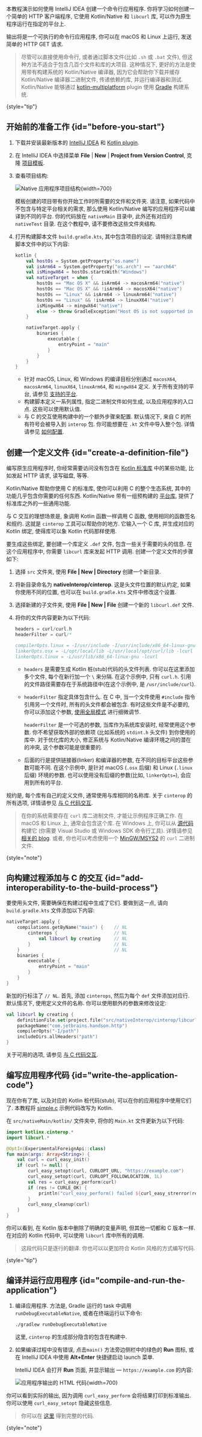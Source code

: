 [//]: # (title: 教程 - 使用 C Interop 和 libcurl 创建应用程序)

本教程演示如何使用 IntelliJ IDEA 创建一个命令行应用程序.
你将学习如何创建一个简单的 HTTP 客户端程序, 它使用 Kotlin/Native 和 `libcurl` 库, 可以作为原生程序运行在指定的平台上.

输出将是一个可执行的命令行应用程序, 你可以在 macOS 和 Linux 上运行, 发送简单的 HTTP GET 请求.

> 尽管可以直接使用命令行, 或者通过脚本文件(比如 `.sh` 或 `.bat` 文件),
> 但这种方法不适合于包含几百个文件和库的大项目.
> 这种情况下, 更好的方法是使用带有构建系统的 Kotlin/Native 编译器,
> 因为它会帮助你下载并缓存 Kotlin/Native 编译器二进制文件, 传递依赖的库, 并运行编译器和测试.
> Kotlin/Native 能够通过 [kotlin-multiplatform](gradle-configure-project.md#targeting-multiple-platforms) plugin
> 使用 [Gradle](gradle.md) 构建系统.
>
{style="tip"}

## 开始前的准备工作 {id="before-you-start"}

1. 下载并安装最新版本的 [IntelliJ IDEA](https://www.jetbrains.com/idea/) 和 [Kotlin plugin](releases.md).
2. 在 IntelliJ IDEA 中选择菜单 **File** | **New** | **Project from Version Control**,
   克隆 [项目模板](https://github.com/Kotlin/kmp-native-wizard).

3. 查看项目结构:

   ![Native 应用程序项目结构](native-project-structure.png){width=700}

   模板创建的项目带有你开始工作时所需要的文件和文件夹. 请注意, 如果代码中不包含与特定平台相关的需求,
   那么使用 Kotlin/Native 编写的应用程序可以编译到不同的平台.
   你的代码放在 `nativeMain` 目录中, 此外还有对应的 `nativeTest` 目录.
   在这个教程中, 请不要修改这些文件夹结构.

4. 打开构建脚本文件 `build.gradle.kts`, 其中包含项目的设定.
   请特别注意构建脚本文件中的以下内容:

    ```kotlin
    kotlin {
        val hostOs = System.getProperty("os.name")
        val isArm64 = System.getProperty("os.arch") == "aarch64"
        val isMingwX64 = hostOs.startsWith("Windows")
        val nativeTarget = when {
            hostOs == "Mac OS X" && isArm64 -> macosArm64("native")
            hostOs == "Mac OS X" && !isArm64 -> macosX64("native")
            hostOs == "Linux" && isArm64 -> linuxArm64("native")
            hostOs == "Linux" && !isArm64 -> linuxX64("native")
            isMingwX64 -> mingwX64("native")
            else -> throw GradleException("Host OS is not supported in Kotlin/Native.")
        }

        nativeTarget.apply {
            binaries {
                executable {
                    entryPoint = "main"
                }
            }
        }
    }
    ```

   * 针对 macOS, Linux, 和 Windows 的编译目标分别通过 `macosX64`, `macosArm64`, `linuxX64`, `linuxArm64`, 和 `mingwX64` 定义.
     关于所有支持的平台, 请参见 [支持的平台](native-target-support.md).
   * 构建脚本定义一系列属性, 指定二进制文件如何生成, 以及应用程序的入口点. 这些可以使用默认值.
   * 与 C 的交互使用构建中的一个额外步骤来配置. 默认情况下, 来自 C 的所有符号会被导入到 `interop` 包.
     你可能想要在 `.kt` 文件中导入整个包.
     详情请参见 [如何配置](gradle-configure-project.md#targeting-multiple-platforms).

## 创建一个定义文件 {id="create-a-definition-file"}

编写原生应用程序时, 你经常需要访问没有包含在 [Kotlin 标准库](https://kotlinlang.org/api/latest/jvm/stdlib/) 中的某些功能,
比如发起 HTTP 请求, 读写磁盘, 等等.

Kotlin/Native 帮助你使用 C 的标准库, 使你可以利用 C 的整个生态系统, 其中的功能几乎包含你需要的任何东西.
Kotlin/Native 带有一组预构建的 [平台库](native-platform-libs.md), 提供了标准库之外的一些通用功能.

与 C 交互的理想场景是, 象调用 Kotlin 函数一样调用 C 函数, 使用相同的函数签名和规约.
这就是 `cinterop` 工具可以帮助你的地方. 它输入一个 C 库, 并生成对应的 Kotlin 绑定, 使得库可以象 Kotlin 代码那样使用.

要生成这些绑定, 要创建一个库定义 `.def` 文件, 包含一些关于需要的头的信息.
在这个应用程序中, 你需要 `libcurl` 库来发起 HTTP 调用.
创建一个定义文件的步骤如下:

1. 选择 `src` 文件夹, 使用 **File | New | Directory** 创建一个新目录.
2. 将新目录命名为 **nativeInterop/cinterop**. 这是头文件位置的默认约定,
   如果你使用不同的位置, 也可以在 `build.gradle.kts` 文件中修改这个设置.
3. 选择新建的子文件夹, 使用 **File | New | File** 创建一个新的 `libcurl.def` 文件.
4. 将你的文件内容更新为以下代码:

    ```c
    headers = curl/curl.h
    headerFilter = curl/*

    compilerOpts.linux = -I/usr/include -I/usr/include/x86_64-linux-gnu
    linkerOpts.osx = -L/opt/local/lib -L/usr/local/opt/curl/lib -lcurl
    linkerOpts.linux = -L/usr/lib/x86_64-linux-gnu -lcurl
    ```

   * `headers` 是需要生成 Kotlin 桩(stub)代码的头文件列表. 你可以在这里添加多个文件, 每个在新行加一个 `\` 来分隔.
     在这个示例中, 只有 `curl.h`. 引用的文件路径需要存在于系统路径中(在这个示例中, 是 `/usr/include/curl`).
   * `headerFilter` 指定具体包含什么. 在 C 中, 当一个文件使用 `#include` 指令引用另一个文件时, 所有的头文件都会被包含.
     有时这些文件是不必要的, 你可以添加这个参数, [使用全局模式](https://en.wikipedia.org/wiki/Glob_(programming)) 进行细微调节.

     `headerFilter` 是一个可选的参数, 当库作为系统库安装时, 经常使用这个参数.
     你不希望获取外部的依赖项 (比如系统的 `stdint.h` 头文件) 到你使用的库中.
     对于优化库的大小, 修正系统与 Kotlin/Native 编译环境之间的潜在的冲突, 这个参数可能是很重要的.

   * 后面的行是提供链接器(linker) 和编译器的参数, 在不同的目标平台这些参数可能不同.
     在这个示例中, 是针对 macOS (`.osx` 后缀) 和 Linux (`.linux` 后缀) 环境的参数.
     也可以使用没有后缀的参数(比如, `linkerOpts=`), 会应用到所有的平台.

规约是, 每个库有自己的定义文件, 通常使用与库相同的名称库.
关于 `cinterop` 的所有选项, 详情请参见 [与 C 代码交互](native-c-interop.md).

> 在你的系统需要存在 `curl` 库二进制文件, 才能让示例程序正确工作. 在 macOS 和 Linux 上, 通常会包含这个库.
> 在 Windows 上, 你可以从 [源代码](https://curl.haxx.se/download.html) 构建它 (你需要 Visual Studio 或 Windows SDK 命令行工具).
> 详情请参见 [相关的 blog](https://jonnyzzz.com/blog/2018/10/29/kn-libcurl-windows/).
> 或者, 你也可以考虑使用一个 [MinGW/MSYS2](https://www.msys2.org/) 的 `curl` 二进制文件.
>
{style="note"}

## 向构建过程添加与 C 的交互 {id="add-interoperability-to-the-build-process"}

要使用头文件, 需要确保在构建过程中生成了它们. 要做到这一点, 请向 `build.gradle.kts` 文件添加以下内容:

```kotlin
nativeTarget.apply {
    compilations.getByName("main") {    // NL
        cinterops {                     // NL
            val libcurl by creating     // NL
        }                               // NL
    }                                   // NL
    binaries {
        executable {
            entryPoint = "main"
        }
    }
}
```

新加的行标注了 `// NL`. 首先, 添加 `cinterops`, 然后为每个 `def` 文件添加对应行.
默认情况下, 使用定义文件的名称. 你可以使用额外的参数来修改设定:

```kotlin
val libcurl by creating {
    definitionFile.set(project.file("src/nativeInterop/cinterop/libcurl.def"))
    packageName("com.jetbrains.handson.http")
    compilerOpts("-I/path")
    includeDirs.allHeaders("path")
}
```

关于可用的选项, 请参见 [与 C 代码交互](native-c-interop.md).

## 编写应用程序代码 {id="write-the-application-code"}

现在你有了库, 以及对应的 Kotlin 桩代码(stub), 可以在你的应用程序中使用它们了.
本教程将 [simple.c](https://curl.haxx.se/libcurl/c/simple.html) 示例代码改写为 Kotlin.

在 `src/nativeMain/kotlin/` 文件夹中, 将你的 `Main.kt` 文件更新为以下代码:

```kotlin
import kotlinx.cinterop.*
import libcurl.*

@OptIn(ExperimentalForeignApi::class)
fun main(args: Array<String>) {
    val curl = curl_easy_init()
    if (curl != null) {
        curl_easy_setopt(curl, CURLOPT_URL, "https://example.com")
        curl_easy_setopt(curl, CURLOPT_FOLLOWLOCATION, 1L)
        val res = curl_easy_perform(curl)
        if (res != CURLE_OK) {
            println("curl_easy_perform() failed ${curl_easy_strerror(res)?.toKString()}")
        }
        curl_easy_cleanup(curl)
    }
}
```

你可以看到, 在 Kotlin 版本中删除了明确的变量声明, 但其他一切都和 C 版本一样.
在对应的 Kotlin 代码中, 可以使用 `libcurl` 库中所有的调用.

> 这段代码只是逐行的翻译. 你也可以以更加符合 Kotlin 风格的方式编写代码.
>
{style="tip"}

## 编译并运行应用程序 {id="compile-and-run-the-application"}

1. 编译应用程序. 方法是, Gradle 运行的 task 中调用 `runDebugExecutableNative`, 或者在终端运行以下命令:

    ```bash
    ./gradlew runDebugExecutableNative
    ```
   这里, `cinterop` 的生成部分隐含的包含在构建中.

2. 如果编译过程中没有错误, 点击`main()` 方法旁边侧栏中的绿色的 **Run** 图标,
   或在 IntelliJ IDEA 中使用 **Alt+Enter** 快捷键启动 launch 菜单.

   IntelliJ IDEA 会打开 **Run** 页面, 并显示输出 — `https://example.com` 的内容:

   ![应用程序输出的 HTML 代码](native-output.png){width=700}

你可以看到实际的输出, 因为调用 `curl_easy_perform` 会将结果打印到标准输出.
你可以使用 `curl_easy_setopt` 隐藏这些信息.

> 你可以在 [这里](https://github.com/Kotlin/kotlin-hands-on-intro-kotlin-native) 得到完整的代码.
>
{style="note"}
